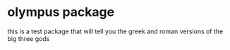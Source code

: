 # olympus package
this is a test package that will tell you the greek and roman versions of the big three gods

